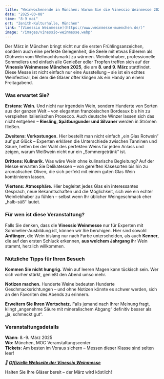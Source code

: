```yaml
---
title: "Weinwochenende in München: Warum Sie die Vinessio Weinmesse 2025 nicht verpassen sollten"
date: "2025-03-08"
time: "8-9 mai"
ort: "Zenith-Kulturhalle, München"
link: "[Vinessio Weinmesse](https://www.weinmesse-muenchen.de/)" 
image: "/images/vinessio-weinmesse.webp"
---
```


Der März in München bringt nicht nur die ersten Frühlingsanzeichen, sondern auch eine perfekte Gelegenheit, die Seele mit etwas Edlerem als Glühwein vom Weihnachtsmarkt zu wärmen. Weinliebhaber, professionelle Sommeliers und einfach alle Genießer edler Tropfen treffen sich auf der **Vinessio Weinmesse München 2025**, die am **8. und 9. März** stattfindet. Diese Messe ist nicht einfach nur eine Ausstellung – sie ist ein echtes Weinfestival, bei dem die Gläser öfter klingen als ein Handy an einem Freitagabend.

### Was erwartet Sie?
**Erstens: Wein.** Und nicht nur irgendein Wein, sondern Hunderte von Sorten aus der ganzen Welt – von eleganten französischen Bordeaux bis hin zu verspielten italienischen Prosecco. Auch deutsche Winzer lassen sich das nicht entgehen – **Riesling, Spätburgunder und Silvaner** werden in Strömen fließen.

**Zweitens: Verkostungen.** Hier bestellt man nicht einfach „ein Glas Rotwein“ auf gut Glück – Experten erklären die Unterschiede zwischen Tanninen und Säure, helfen bei der Wahl des perfekten Weins für jeden Anlass und zeigen, warum Weißwein nicht nur ein „Sommergetränk“ ist.

**Drittens: Kulinarik.** Was wäre Wein ohne kulinarische Begleitung? Auf der Messe erwarten Sie Delikatessen – von gereiften Käsesorten bis hin zu aromatischen Oliven, die sich perfekt mit einem guten Glas Wein kombinieren lassen.

**Viertens: Atmosphäre.** Hier begleitet jedes Glas ein interessantes Gespräch, neue Bekanntschaften und die Möglichkeit, sich wie ein echter Weinliebhaber zu fühlen – selbst wenn Ihr üblicher Weingeschmack eher „halb-süß“ lautet.

### Für wen ist diese Veranstaltung?
Falls Sie denken, dass die **Vinessio Weinmesse** nur für Experten mit Sommelier-Ausbildung ist, können wir Sie beruhigen. Hier sind sowohl **Anfänger**, die Wein bislang nur nach Farbe unterscheiden, als auch **Kenner**, die auf den ersten Schluck erkennen, **aus welchem Jahrgang** ihr Wein stammt, herzlich willkommen.

### Nützliche Tipps für Ihren Besuch
**Kommen Sie nicht hungrig.** Wein auf leeren Magen kann tückisch sein. Wer sich vorher stärkt, genießt den Abend umso mehr.

**Notizen machen.** Hunderte Weine bedeuten Hunderte Geschmacksrichtungen – und ohne Notizen könnte es schwer werden, sich an den Favoriten des Abends zu erinnern.

**Erweitern Sie Ihren Wortschatz.** Falls jemand nach Ihrer Meinung fragt, klingt „angenehme Säure mit mineralischem Abgang“ definitiv besser als „ja, schmeckt gut“.

### Veranstaltungsdetails
**Wann:** 8.-9. März 2025  
**Wo:** München, MOC Veranstaltungscenter  
**Tickets:** Am besten im Voraus sichern – Messen dieser Klasse sind selten leer!  

***🔗 [Offizielle Webseite der Vinessio Weinmesse](https://www.weinmesse-muenchen.de/)***

Halten Sie Ihre Gläser bereit – der März wird köstlich!
